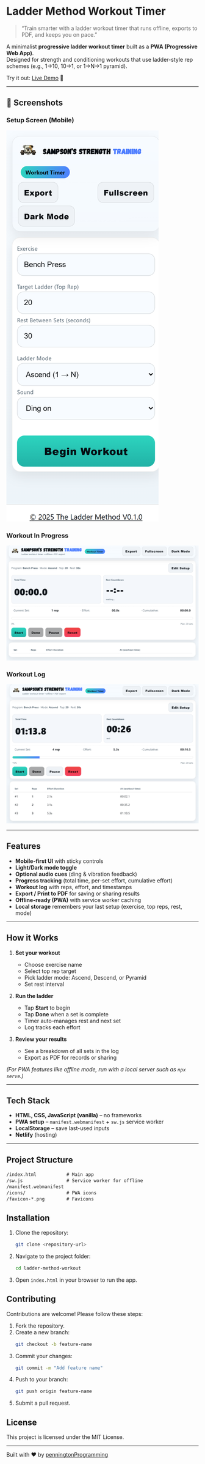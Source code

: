 # Ladder Method Workout Timer
>“Train smarter with a ladder workout timer that runs offline, exports to PDF, and keeps you on pace.”

A minimalist **progressive ladder workout timer** built as a **PWA (Progressive Web App)**.  
Designed for strength and conditioning workouts that use ladder-style rep schemes (e.g., 1→10, 10→1, or 1→N→1 pyramid).  

Try it out: [Live Demo](https://sampsonstrength.netlify.app) 🚀

---

## 📸 Screenshots

### Setup Screen (Mobile)
![Setup Screen](./images/setup-mobile.png)

### Workout In Progress
![Workout Timer](./images/workout-timer.png)

### Workout Log
![Workout Log](./images/workout-log.png)

---

##  Features
-  **Mobile-first UI** with sticky controls
-  **Light/Dark mode toggle**
-  **Optional audio cues** (ding & vibration feedback)
-  **Progress tracking** (total time, per-set effort, cumulative effort)
-  **Workout log** with reps, effort, and timestamps
-  **Export / Print to PDF** for saving or sharing results
-  **Offline-ready (PWA)** with service worker caching
-  **Local storage** remembers your last setup (exercise, top reps, rest, mode)

---

##  How it Works
1. **Set your workout**  
   - Choose exercise name  
   - Select top rep target  
   - Pick ladder mode: Ascend, Descend, or Pyramid  
   - Set rest interval  

2. **Run the ladder**  
   - Tap **Start** to begin  
   - Tap **Done** when a set is complete  
   - Timer auto-manages rest and next set  
   - Log tracks each effort  

3. **Review your results**  
   - See a breakdown of all sets in the log  
   - Export as PDF for records or sharing

 *(For PWA features like offline mode, run with a local server such as `npx serve`.)*
 

---

##  Tech Stack
- **HTML, CSS, JavaScript (vanilla)** – no frameworks  
- **PWA setup** – `manifest.webmanifest` + `sw.js` service worker  
- **LocalStorage** – save last-used inputs  
- **Netlify** (hosting)

---

##  Project Structure
```text
/index.html           # Main app
/sw.js                # Service worker for offline
/manifest.webmanifest
/icons/               # PWA icons
/favicon-*.png        # Favicons
```

## Installation
1. Clone the repository:
   ```bash
   git clone <repository-url>
   ```
2. Navigate to the project folder:
   ```bash
   cd ladder-method-workout
   ```
3. Open `index.html` in your browser to run the app.

## Contributing
Contributions are welcome! Please follow these steps:
1. Fork the repository.
2. Create a new branch:
   ```bash
   git checkout -b feature-name
   ```
3. Commit your changes:
   ```bash
   git commit -m "Add feature name"
   ```
4. Push to your branch:
   ```bash
   git push origin feature-name
   ```
5. Submit a pull request.

## License
This project is licensed under the MIT License.

---
Built with ❤️ by [penningtonProgramming](https://emmettpennington.com)




